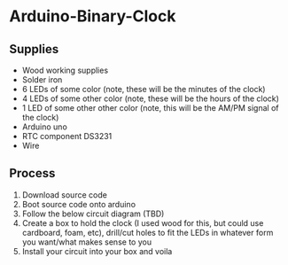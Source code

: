 # Arduino-Binary-Clock

## Supplies
- Wood working supplies
- Solder iron
- 6 LEDs of some color (note, these will be the minutes of the clock)
- 4 LEDs of some other color (note, these will be the hours of the clock)
- 1 LED of some other other color (note, this will be the AM/PM signal of the clock)
- Arduino uno 
- RTC component DS3231
- Wire

## Process
1) Download source code
2) Boot source code onto arduino
3) Follow the below circuit diagram (TBD)
4) Create a box to hold the clock (I used wood for this, but could use cardboard, foam, etc), drill/cut holes to fit the LEDs in whatever form you want/what makes sense to you
5) Install your circuit into your box and voila 

